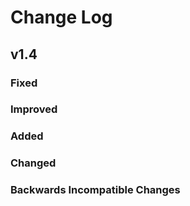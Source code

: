 # Change Log

## v1.4

### Fixed

### Improved

### Added

### Changed

### Backwards Incompatible Changes
